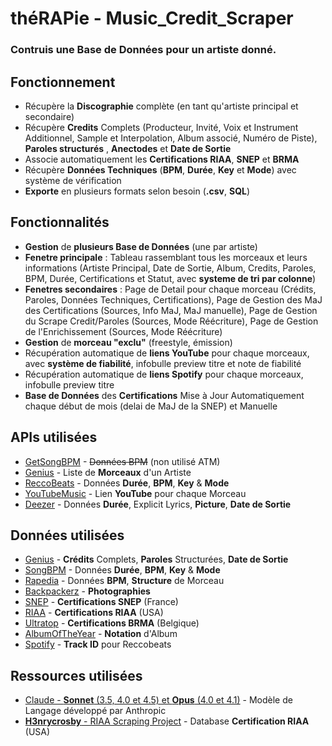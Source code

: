 # théRAPie - Music_Credit_Scraper
### Contruis une Base de Données pour un artiste donné.

## Fonctionnement
- Récupère la **Discographie** complète (en tant qu'artiste principal et secondaire)
- Récupère **Credits** Complets (Producteur, Invité, Voix et Instrument Additionnel, Sample et Interpolation, Album associé, Numéro de Piste), **Paroles structurés** , **Anectodes** et **Date de Sortie**
- Associe automatiquement les **Certifications RIAA**, **SNEP** et **BRMA**
- Récupère **Données Techniques** (**BPM**, **Durée**, **Key** et **Mode**) avec système de vérification
- **Exporte** en plusieurs formats selon besoin (**.csv**, **SQL**)

## Fonctionnalités
- **Gestion** de **plusieurs Base de Données** (une par artiste)
- **Fenetre principale** : Tableau rassemblant tous les morceaux et leurs informations (Artiste Principal, Date de Sortie, Album, Credits, Paroles, BPM, Durée, Certifications et Statut, avec **systeme de tri par colonne**)
- **Fenetres secondaires** : Page de Detail pour chaque morceau (Crédits, Paroles, Données Techniques, Certifications), Page de Gestion des MaJ des Certifications (Sources, Info MaJ, MaJ manuelle), Page de Gestion du Scrape Credit/Paroles (Sources, Mode Réécriture), Page de Gestion de l'Enrichissement (Sources, Mode Réécriture)
- **Gestion** de **morceau "exclu"** (freestyle, émission)
- Récupération automatique de **liens YouTube** pour chaque morceaux, avec **système de fiabilité**, infobulle preview titre et note de fiabilité
- Récupération automatique de **liens Spotify** pour chaque morceaux, infobulle preview titre
- **Base de Données** des **Certifications** Mise à Jour Automatiquement chaque début de mois (delai de MaJ de la SNEP) et Manuelle

## APIs utilisées
- [GetSongBPM](https://getsongbpm.com/)                             - ~~Données BPM~~ (non utilisé ATM)
- [Genius](https://docs.genius.com/)                                - Liste de **Morceaux** d'un Artiste
- [ReccoBeats](https://reccobeats.com/)                             - Données **Durée**, **BPM**, **Key** & **Mode**
- [YouTubeMusic](https://ytmusicapi.readthedocs.io/en/stable/#)     - Lien **YouTube** pour chaque Morceau
- [Deezer](https://developers.deezer.com/api)                       - Données **Durée**, Explicit Lyrics, **Picture**, **Date de Sortie**

## Données utilisées
- [Genius](https://genius.com/)                                     - **Crédits** Complets, **Paroles** Structurées, **Date de Sortie**
- [SongBPM](https://songbpm.com/)                                   - Données **Durée**, **BPM**, **Key** & **Mode**
- [Rapedia](https://rapedia.fr/)                                    - Données **BPM**, **Structure** de Morceau
- [Backpackerz](https://www.thebackpackerz.com/)                    - **Photographies**
- [SNEP](https://snepmusique.com/)                                  - **Certifications SNEP** (France)
- [RIAA](https://www.riaa.com/gold-platinum/)                       - **Certifications RIAA** (USA)
- [Ultratop](https://www.ultratop.be)                               - **Certifications BRMA** (Belgique)
- [AlbumOfTheYear](https://www.albumoftheyear.org/)                 - **Notation** d'Album
- [Spotify](https://open.spotify.com/intl-fr)                       - **Track ID** pour Reccobeats

## Ressources utilisées
- [Claude - **Sonnet** (3.5, 4.0 et 4.5) et **Opus** (4.0 et 4.1)](https://claude.ai/)              - Modèle de Langage développé par Anthropic
- [**H3nrycrosby** - RIAA Scraping Project](https://github.com/H3nrycrosby/riaa_scraping_project/)  - Database **Certification RIAA** (USA)

